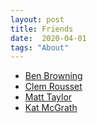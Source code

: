 ```yaml
---
layout: post
title: Friends
date:  2020-04-01
tags: "About"
---
```


- [Ben Browning](http://www.benbrowning.me/)
- [Clem Rousset](http://hereth.fr/index.html)
- [Matt Taylor](http://www.mgtaylor.work/)
- [Kat McGrath](https://www.instagram.com/kat__mcgrath/)
